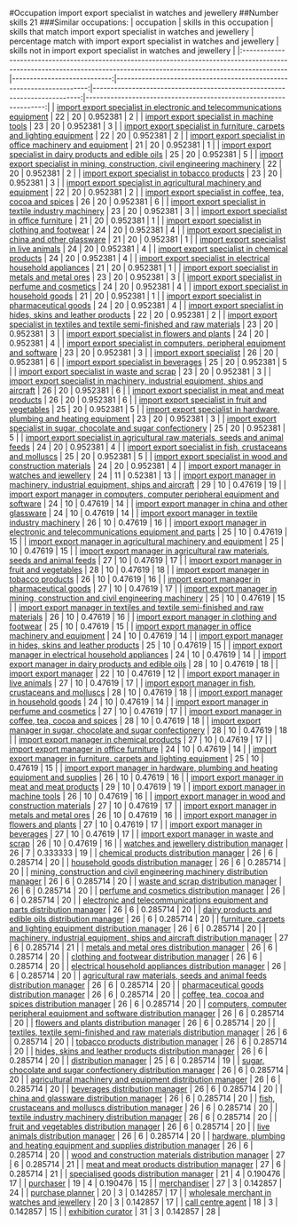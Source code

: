 #Occupation import export specialist in watches and jewellery
##Number skills 21
###Similar occupations:
| occupation                                                                                                                                                              |   skills in this occupation |   skills that match import export specialist in watches and jewellery |   percentage match with import export specialist in watches and jewellery |   skills not in import export specialist in watches and jewellery |
|:------------------------------------------------------------------------------------------------------------------------------------------------------------------------|----------------------------:|----------------------------------------------------------------------:|--------------------------------------------------------------------------:|------------------------------------------------------------------:|
| [import export specialist in electronic and telecommunications equipment](import_export_specialist_in_electronic_and_telecommunications_equipment.md)                   |                          22 |                                                                    20 |                                                                  0.952381 |                                                                 2 |
| [import export specialist in machine tools](import_export_specialist_in_machine_tools.md)                                                                               |                          23 |                                                                    20 |                                                                  0.952381 |                                                                 3 |
| [import export specialist in furniture, carpets and lighting equipment](import_export_specialist_in_furniture,_carpets_and_lighting_equipment.md)                       |                          22 |                                                                    20 |                                                                  0.952381 |                                                                 2 |
| [import export specialist in office machinery and equipment](import_export_specialist_in_office_machinery_and_equipment.md)                                             |                          21 |                                                                    20 |                                                                  0.952381 |                                                                 1 |
| [import export specialist in dairy products and edible oils](import_export_specialist_in_dairy_products_and_edible_oils.md)                                             |                          25 |                                                                    20 |                                                                  0.952381 |                                                                 5 |
| [import export specialist in mining, construction, civil engineering machinery](import_export_specialist_in_mining,_construction,_civil_engineering_machinery.md)       |                          22 |                                                                    20 |                                                                  0.952381 |                                                                 2 |
| [import export specialist in tobacco products](import_export_specialist_in_tobacco_products.md)                                                                         |                          23 |                                                                    20 |                                                                  0.952381 |                                                                 3 |
| [import export specialist in agricultural machinery and equipment](import_export_specialist_in_agricultural_machinery_and_equipment.md)                                 |                          22 |                                                                    20 |                                                                  0.952381 |                                                                 2 |
| [import export specialist in coffee, tea, cocoa and spices](import_export_specialist_in_coffee,_tea,_cocoa_and_spices.md)                                               |                          26 |                                                                    20 |                                                                  0.952381 |                                                                 6 |
| [import export specialist in textile industry machinery](import_export_specialist_in_textile_industry_machinery.md)                                                     |                          23 |                                                                    20 |                                                                  0.952381 |                                                                 3 |
| [import export specialist in office furniture](import_export_specialist_in_office_furniture.md)                                                                         |                          21 |                                                                    20 |                                                                  0.952381 |                                                                 1 |
| [import export specialist in clothing and footwear](import_export_specialist_in_clothing_and_footwear.md)                                                               |                          24 |                                                                    20 |                                                                  0.952381 |                                                                 4 |
| [import export specialist in china and other glassware](import_export_specialist_in_china_and_other_glassware.md)                                                       |                          21 |                                                                    20 |                                                                  0.952381 |                                                                 1 |
| [import export specialist in live animals](import_export_specialist_in_live_animals.md)                                                                                 |                          24 |                                                                    20 |                                                                  0.952381 |                                                                 4 |
| [import export specialist in chemical products](import_export_specialist_in_chemical_products.md)                                                                       |                          24 |                                                                    20 |                                                                  0.952381 |                                                                 4 |
| [import export specialist in electrical household appliances](import_export_specialist_in_electrical_household_appliances.md)                                           |                          21 |                                                                    20 |                                                                  0.952381 |                                                                 1 |
| [import export specialist in metals and metal ores](import_export_specialist_in_metals_and_metal_ores.md)                                                               |                          23 |                                                                    20 |                                                                  0.952381 |                                                                 3 |
| [import export specialist in perfume and cosmetics](import_export_specialist_in_perfume_and_cosmetics.md)                                                               |                          24 |                                                                    20 |                                                                  0.952381 |                                                                 4 |
| [import export specialist in household goods](import_export_specialist_in_household_goods.md)                                                                           |                          21 |                                                                    20 |                                                                  0.952381 |                                                                 1 |
| [import export specialist in pharmaceutical goods](import_export_specialist_in_pharmaceutical_goods.md)                                                                 |                          24 |                                                                    20 |                                                                  0.952381 |                                                                 4 |
| [import export specialist in hides, skins and leather products](import_export_specialist_in_hides,_skins_and_leather_products.md)                                       |                          22 |                                                                    20 |                                                                  0.952381 |                                                                 2 |
| [import export specialist in textiles and textile semi-finished and raw materials](import_export_specialist_in_textiles_and_textile_semi-finished_and_raw_materials.md) |                          23 |                                                                    20 |                                                                  0.952381 |                                                                 3 |
| [import export specialist in flowers and plants](import_export_specialist_in_flowers_and_plants.md)                                                                     |                          24 |                                                                    20 |                                                                  0.952381 |                                                                 4 |
| [import export specialist in computers, peripheral equipment and software](import_export_specialist_in_computers,_peripheral_equipment_and_software.md)                 |                          23 |                                                                    20 |                                                                  0.952381 |                                                                 3 |
| [import export specialist](import_export_specialist.md)                                                                                                                 |                          26 |                                                                    20 |                                                                  0.952381 |                                                                 6 |
| [import export specialist in beverages](import_export_specialist_in_beverages.md)                                                                                       |                          25 |                                                                    20 |                                                                  0.952381 |                                                                 5 |
| [import export specialist in waste and scrap](import_export_specialist_in_waste_and_scrap.md)                                                                           |                          23 |                                                                    20 |                                                                  0.952381 |                                                                 3 |
| [import export specialist in machinery, industrial equipment, ships and aircraft](import_export_specialist_in_machinery,_industrial_equipment,_ships_and_aircraft.md)   |                          26 |                                                                    20 |                                                                  0.952381 |                                                                 6 |
| [import export specialist in meat and meat products](import_export_specialist_in_meat_and_meat_products.md)                                                             |                          26 |                                                                    20 |                                                                  0.952381 |                                                                 6 |
| [import export specialist in fruit and vegetables](import_export_specialist_in_fruit_and_vegetables.md)                                                                 |                          25 |                                                                    20 |                                                                  0.952381 |                                                                 5 |
| [import export specialist in hardware, plumbing and heating equipment](import_export_specialist_in_hardware,_plumbing_and_heating_equipment.md)                         |                          23 |                                                                    20 |                                                                  0.952381 |                                                                 3 |
| [import export specialist in sugar, chocolate and sugar confectionery](import_export_specialist_in_sugar,_chocolate_and_sugar_confectionery.md)                         |                          25 |                                                                    20 |                                                                  0.952381 |                                                                 5 |
| [import export specialist in agricultural raw materials, seeds and animal feeds](import_export_specialist_in_agricultural_raw_materials,_seeds_and_animal_feeds.md)     |                          24 |                                                                    20 |                                                                  0.952381 |                                                                 4 |
| [import export specialist in  fish, crustaceans and molluscs](import_export_specialist_in__fish,_crustaceans_and_molluscs.md)                                           |                          25 |                                                                    20 |                                                                  0.952381 |                                                                 5 |
| [import export specialist in wood and construction materials](import_export_specialist_in_wood_and_construction_materials.md)                                           |                          24 |                                                                    20 |                                                                  0.952381 |                                                                 4 |
| [import export manager in watches and jewellery](import_export_manager_in_watches_and_jewellery.md)                                                                     |                          24 |                                                                    11 |                                                                  0.52381  |                                                                13 |
| [import export manager in machinery, industrial equipment, ships and aircraft](import_export_manager_in_machinery,_industrial_equipment,_ships_and_aircraft.md)         |                          29 |                                                                    10 |                                                                  0.47619  |                                                                19 |
| [import export manager in computers, computer peripheral equipment and software](import_export_manager_in_computers,_computer_peripheral_equipment_and_software.md)     |                          24 |                                                                    10 |                                                                  0.47619  |                                                                14 |
| [import export manager in china and other glassware](import_export_manager_in_china_and_other_glassware.md)                                                             |                          24 |                                                                    10 |                                                                  0.47619  |                                                                14 |
| [import export manager in textile industry machinery](import_export_manager_in_textile_industry_machinery.md)                                                           |                          26 |                                                                    10 |                                                                  0.47619  |                                                                16 |
| [import export manager in electronic and telecommunications equipment and parts](import_export_manager_in_electronic_and_telecommunications_equipment_and_parts.md)     |                          25 |                                                                    10 |                                                                  0.47619  |                                                                15 |
| [import export manager in agricultural machinery and equipment](import_export_manager_in_agricultural_machinery_and_equipment.md)                                       |                          25 |                                                                    10 |                                                                  0.47619  |                                                                15 |
| [import export manager in agricultural raw materials, seeds and animal feeds](import_export_manager_in_agricultural_raw_materials,_seeds_and_animal_feeds.md)           |                          27 |                                                                    10 |                                                                  0.47619  |                                                                17 |
| [import export manager in fruit and vegetables](import_export_manager_in_fruit_and_vegetables.md)                                                                       |                          28 |                                                                    10 |                                                                  0.47619  |                                                                18 |
| [import export manager in tobacco products](import_export_manager_in_tobacco_products.md)                                                                               |                          26 |                                                                    10 |                                                                  0.47619  |                                                                16 |
| [import export manager in pharmaceutical goods](import_export_manager_in_pharmaceutical_goods.md)                                                                       |                          27 |                                                                    10 |                                                                  0.47619  |                                                                17 |
| [import export manager in mining, construction and civil engineering machinery](import_export_manager_in_mining,_construction_and_civil_engineering_machinery.md)       |                          25 |                                                                    10 |                                                                  0.47619  |                                                                15 |
| [import export manager in textiles and textile semi-finished and raw materials](import_export_manager_in_textiles_and_textile_semi-finished_and_raw_materials.md)       |                          26 |                                                                    10 |                                                                  0.47619  |                                                                16 |
| [import export manager in clothing and footwear](import_export_manager_in_clothing_and_footwear.md)                                                                     |                          25 |                                                                    10 |                                                                  0.47619  |                                                                15 |
| [import export manager in office machinery and equipment](import_export_manager_in_office_machinery_and_equipment.md)                                                   |                          24 |                                                                    10 |                                                                  0.47619  |                                                                14 |
| [import export manager in hides, skins and leather products](import_export_manager_in_hides,_skins_and_leather_products.md)                                             |                          25 |                                                                    10 |                                                                  0.47619  |                                                                15 |
| [import export manager in electrical household appliances](import_export_manager_in_electrical_household_appliances.md)                                                 |                          24 |                                                                    10 |                                                                  0.47619  |                                                                14 |
| [import export manager in dairy products and edible oils](import_export_manager_in_dairy_products_and_edible_oils.md)                                                   |                          28 |                                                                    10 |                                                                  0.47619  |                                                                18 |
| [import export manager](import_export_manager.md)                                                                                                                       |                          22 |                                                                    10 |                                                                  0.47619  |                                                                12 |
| [import export manager in live animals](import_export_manager_in_live_animals.md)                                                                                       |                          27 |                                                                    10 |                                                                  0.47619  |                                                                17 |
| [import export manager in fish, crustaceans and molluscs](import_export_manager_in_fish,_crustaceans_and_molluscs.md)                                                   |                          28 |                                                                    10 |                                                                  0.47619  |                                                                18 |
| [import export manager in household goods](import_export_manager_in_household_goods.md)                                                                                 |                          24 |                                                                    10 |                                                                  0.47619  |                                                                14 |
| [import export manager in perfume and cosmetics](import_export_manager_in_perfume_and_cosmetics.md)                                                                     |                          27 |                                                                    10 |                                                                  0.47619  |                                                                17 |
| [import export manager in coffee, tea, cocoa and spices](import_export_manager_in_coffee,_tea,_cocoa_and_spices.md)                                                     |                          28 |                                                                    10 |                                                                  0.47619  |                                                                18 |
| [import export manager in sugar, chocolate and sugar confectionery](import_export_manager_in_sugar,_chocolate_and_sugar_confectionery.md)                               |                          28 |                                                                    10 |                                                                  0.47619  |                                                                18 |
| [import export manager in chemical products](import_export_manager_in_chemical_products.md)                                                                             |                          27 |                                                                    10 |                                                                  0.47619  |                                                                17 |
| [import export manager in office furniture](import_export_manager_in_office_furniture.md)                                                                               |                          24 |                                                                    10 |                                                                  0.47619  |                                                                14 |
| [import export manager in furniture, carpets and lighting equipment](import_export_manager_in_furniture,_carpets_and_lighting_equipment.md)                             |                          25 |                                                                    10 |                                                                  0.47619  |                                                                15 |
| [import export manager in hardware, plumbing and heating equipment and supplies](import_export_manager_in_hardware,_plumbing_and_heating_equipment_and_supplies.md)     |                          26 |                                                                    10 |                                                                  0.47619  |                                                                16 |
| [import export manager in meat and meat products](import_export_manager_in_meat_and_meat_products.md)                                                                   |                          29 |                                                                    10 |                                                                  0.47619  |                                                                19 |
| [import export manager in machine tools](import_export_manager_in_machine_tools.md)                                                                                     |                          26 |                                                                    10 |                                                                  0.47619  |                                                                16 |
| [import export manager in wood and construction materials](import_export_manager_in_wood_and_construction_materials.md)                                                 |                          27 |                                                                    10 |                                                                  0.47619  |                                                                17 |
| [import export manager in metals and metal ores](import_export_manager_in_metals_and_metal_ores.md)                                                                     |                          26 |                                                                    10 |                                                                  0.47619  |                                                                16 |
| [import export manager in flowers and plants](import_export_manager_in_flowers_and_plants.md)                                                                           |                          27 |                                                                    10 |                                                                  0.47619  |                                                                17 |
| [import export manager in beverages](import_export_manager_in_beverages.md)                                                                                             |                          27 |                                                                    10 |                                                                  0.47619  |                                                                17 |
| [import export manager in waste and scrap](import_export_manager_in_waste_and_scrap.md)                                                                                 |                          26 |                                                                    10 |                                                                  0.47619  |                                                                16 |
| [watches and jewellery distribution manager](watches_and_jewellery_distribution_manager.md)                                                                             |                          26 |                                                                     7 |                                                                  0.333333 |                                                                19 |
| [chemical products distribution manager](chemical_products_distribution_manager.md)                                                                                     |                          26 |                                                                     6 |                                                                  0.285714 |                                                                20 |
| [household goods distribution manager](household_goods_distribution_manager.md)                                                                                         |                          26 |                                                                     6 |                                                                  0.285714 |                                                                20 |
| [mining, construction and civil engineering machinery distribution manager](mining,_construction_and_civil_engineering_machinery_distribution_manager.md)               |                          26 |                                                                     6 |                                                                  0.285714 |                                                                20 |
| [waste and scrap distribution manager](waste_and_scrap_distribution_manager.md)                                                                                         |                          26 |                                                                     6 |                                                                  0.285714 |                                                                20 |
| [perfume and cosmetics distribution manager](perfume_and_cosmetics_distribution_manager.md)                                                                             |                          26 |                                                                     6 |                                                                  0.285714 |                                                                20 |
| [electronic and telecommunications equipment and parts distribution manager](electronic_and_telecommunications_equipment_and_parts_distribution_manager.md)             |                          26 |                                                                     6 |                                                                  0.285714 |                                                                20 |
| [dairy products and edible oils distribution manager](dairy_products_and_edible_oils_distribution_manager.md)                                                           |                          26 |                                                                     6 |                                                                  0.285714 |                                                                20 |
| [furniture, carpets and lighting equipment distribution manager](furniture,_carpets_and_lighting_equipment_distribution_manager.md)                                     |                          26 |                                                                     6 |                                                                  0.285714 |                                                                20 |
| [machinery, industrial equipment, ships and aircraft distribution manager](machinery,_industrial_equipment,_ships_and_aircraft_distribution_manager.md)                 |                          27 |                                                                     6 |                                                                  0.285714 |                                                                21 |
| [metals and metal ores distribution manager](metals_and_metal_ores_distribution_manager.md)                                                                             |                          26 |                                                                     6 |                                                                  0.285714 |                                                                20 |
| [clothing and footwear distribution manager](clothing_and_footwear_distribution_manager.md)                                                                             |                          26 |                                                                     6 |                                                                  0.285714 |                                                                20 |
| [electrical household appliances distribution manager](electrical_household_appliances_distribution_manager.md)                                                         |                          26 |                                                                     6 |                                                                  0.285714 |                                                                20 |
| [agricultural raw materials, seeds and animal feeds distribution manager](agricultural_raw_materials,_seeds_and_animal_feeds_distribution_manager.md)                   |                          26 |                                                                     6 |                                                                  0.285714 |                                                                20 |
| [pharmaceutical goods distribution manager](pharmaceutical_goods_distribution_manager.md)                                                                               |                          26 |                                                                     6 |                                                                  0.285714 |                                                                20 |
| [coffee, tea, cocoa and spices distribution manager](coffee,_tea,_cocoa_and_spices_distribution_manager.md)                                                             |                          26 |                                                                     6 |                                                                  0.285714 |                                                                20 |
| [computers, computer peripheral equipment and software distribution manager](computers,_computer_peripheral_equipment_and_software_distribution_manager.md)             |                          26 |                                                                     6 |                                                                  0.285714 |                                                                20 |
| [flowers and plants distribution manager](flowers_and_plants_distribution_manager.md)                                                                                   |                          26 |                                                                     6 |                                                                  0.285714 |                                                                20 |
| [textiles, textile semi-finished and raw materials distribution manager](textiles,_textile_semi-finished_and_raw_materials_distribution_manager.md)                     |                          26 |                                                                     6 |                                                                  0.285714 |                                                                20 |
| [tobacco products distribution manager](tobacco_products_distribution_manager.md)                                                                                       |                          26 |                                                                     6 |                                                                  0.285714 |                                                                20 |
| [hides, skins and leather products distribution manager](hides,_skins_and_leather_products_distribution_manager.md)                                                     |                          26 |                                                                     6 |                                                                  0.285714 |                                                                20 |
| [distribution manager](distribution_manager.md)                                                                                                                         |                          25 |                                                                     6 |                                                                  0.285714 |                                                                19 |
| [sugar, chocolate and sugar confectionery distribution manager](sugar,_chocolate_and_sugar_confectionery_distribution_manager.md)                                       |                          26 |                                                                     6 |                                                                  0.285714 |                                                                20 |
| [agricultural machinery and equipment distribution manager](agricultural_machinery_and_equipment_distribution_manager.md)                                               |                          26 |                                                                     6 |                                                                  0.285714 |                                                                20 |
| [beverages distribution manager](beverages_distribution_manager.md)                                                                                                     |                          26 |                                                                     6 |                                                                  0.285714 |                                                                20 |
| [china and glassware distribution manager](china_and_glassware_distribution_manager.md)                                                                                 |                          26 |                                                                     6 |                                                                  0.285714 |                                                                20 |
| [fish, crustaceans and molluscs distribution manager](fish,_crustaceans_and_molluscs_distribution_manager.md)                                                           |                          26 |                                                                     6 |                                                                  0.285714 |                                                                20 |
| [textile industry machinery distribution manager](textile_industry_machinery_distribution_manager.md)                                                                   |                          26 |                                                                     6 |                                                                  0.285714 |                                                                20 |
| [fruit and vegetables distribution manager](fruit_and_vegetables_distribution_manager.md)                                                                               |                          26 |                                                                     6 |                                                                  0.285714 |                                                                20 |
| [live animals distribution manager](live_animals_distribution_manager.md)                                                                                               |                          26 |                                                                     6 |                                                                  0.285714 |                                                                20 |
| [hardware, plumbing and heating equipment and supplies distribution manager](hardware,_plumbing_and_heating_equipment_and_supplies_distribution_manager.md)             |                          26 |                                                                     6 |                                                                  0.285714 |                                                                20 |
| [wood and construction materials distribution manager](wood_and_construction_materials_distribution_manager.md)                                                         |                          27 |                                                                     6 |                                                                  0.285714 |                                                                21 |
| [meat and meat products distribution manager](meat_and_meat_products_distribution_manager.md)                                                                           |                          27 |                                                                     6 |                                                                  0.285714 |                                                                21 |
| [specialised goods distribution manager](specialised_goods_distribution_manager.md)                                                                                     |                          21 |                                                                     4 |                                                                  0.190476 |                                                                17 |
| [purchaser](purchaser.md)                                                                                                                                               |                          19 |                                                                     4 |                                                                  0.190476 |                                                                15 |
| [merchandiser](merchandiser.md)                                                                                                                                         |                          27 |                                                                     3 |                                                                  0.142857 |                                                                24 |
| [purchase planner](purchase_planner.md)                                                                                                                                 |                          20 |                                                                     3 |                                                                  0.142857 |                                                                17 |
| [wholesale merchant in watches and jewellery](wholesale_merchant_in_watches_and_jewellery.md)                                                                           |                          20 |                                                                     3 |                                                                  0.142857 |                                                                17 |
| [call centre agent](call_centre_agent.md)                                                                                                                               |                          18 |                                                                     3 |                                                                  0.142857 |                                                                15 |
| [exhibition curator](exhibition_curator.md)                                                                                                                             |                          31 |                                                                     3 |                                                                  0.142857 |                                                                28 |
